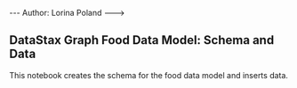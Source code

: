 --- Author: Lorina Poland --->

## DataStax Graph Food Data Model: Schema and Data ##

This notebook creates the schema for the food data model and inserts data.
